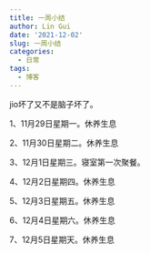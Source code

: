 ```yaml
---
title: 一周小结
author: Lin Gui
date: '2021-12-02'
slug: 一周小结
categories:
  - 日常
tags:
  - 博客
---
```


jio坏了又不是脑子坏了。

1、11月29日星期一。休养生息

2、11月30日星期二。休养生息

3、12月1日星期三。寝室第一次聚餐。

4、12月2日星期四。休养生息

5、12月3日星期五。休养生息

6、12月4日星期六。休养生息

7、12月5日星期天。休养生息

